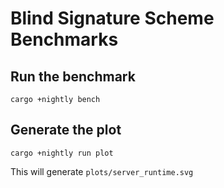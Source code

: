# Blind Signature Scheme Benchmarks

## Run the benchmark

```
cargo +nightly bench
```

## Generate the plot

```
cargo +nightly run plot
```

This will generate `plots/server_runtime.svg`
